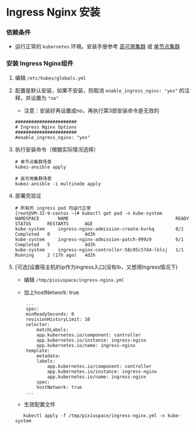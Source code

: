 # Ingress Nginx 安装

### 依赖条件
- 运行正常的 `kubernetes` 环境。安装手册参考 [高可用集群](../install/multinode.md) 或 [单节点集群](../install/all-in-one.md)

### 安装 Ingress Nginx组件
1. 编辑 `/etc/kubez/globals.yml`

2. 配置是默认安装，如果不安装，则取消 `enable_ingress_nginx: "yes"` 的注释，并设置为 `"no"` 
    - 注意：安装好再设置成no，再执行第3部安装命令是无效的
    ```shell
    #######################
    # Ingress Nginx Options
    #######################
    #enable_ingress_nginx: "yes"
    ```

3. 执行安装命令（根据实际情况选择）
    ```shell
    # 单节点集群场景
    kubez-ansible apply

    # 高可用集群场景
    kubez-ansible -i multinode apply
    ```

4. 部署完验证
    ```shell
    # 所有的 ingress pod 均运行正常
    [root@VM-32-9-centos ~]# kubectl get pod -n kube-system
    NAMESPACE       NAME                                        READY   STATUS      RESTARTS      AGE
    kube-system     ingress-nginx-admission-create-kvrkq        0/1     Completed   0             4d3h
    kube-system     ingress-nginx-admission-patch-999z9         0/1     Completed   5             4d3h
    kube-system     ingress-nginx-controller-58c95c57d4-lklsj   1/1     Running     2 (17h ago)   4d2h
    ```

5. [可选]设置宿主机的ip作为ingress入口(没有lb，又想用Ingress情况下)
    -  编辑 `/tmp/pixiuspace/ingress-nginx.yml`

    - 加上hostNetwork: true
    ```shell
        ...
        spec:
        minReadySeconds: 0
        revisionHistoryLimit: 10
        selector:
            matchLabels:
            app.kubernetes.io/component: controller
            app.kubernetes.io/instance: ingress-nginx
            app.kubernetes.io/name: ingress-nginx
        template:
            metadata:
            labels:
                app.kubernetes.io/component: controller
                app.kubernetes.io/instance: ingress-nginx
                app.kubernetes.io/name: ingress-nginx
            spec:
            hostNetwork: true
        ...
    ```
    - 生效配置文件

    ```shell
       kubectl apply -f /tmp/pixiuspace/ingress-nginx.yml -n kube-system 
    ```
